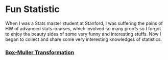  # Fun Statistic
When I was a Stats master student at Stanford, I was suffering the pains of HW of advanced stats courses, 
which involved so many proofs so I forgot to enjoy the beauty sides of some very funny and interesting stuffs.
Now I began to collect and share some very interesting knowledges of statistics.

### [Box-Muller Transformation](https://en.wikipedia.org/wiki/Box–Muller_transform)



